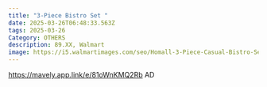 ```yaml
---
title: "3-Piece Bistro Set "
date: 2025-03-26T06:48:33.563Z
tags: 2025-03-26
Category: OTHERS
description: 89.XX, Walmart
image: https://i5.walmartimages.com/seo/Homall-3-Piece-Casual-Bistro-Set-with-Wicker-Chairs-and-Coffee-Table-for-Patio-Furniture-Black_529b4c5a-ee90-4aec-ac65-0b68c6a5809f.843a395e4e73040df16d64f5cc2ae099.jpeg?odnHeight=640&odnWidth=640&odnBg=FFFFFF
---
```

https://mavely.app.link/e/81oWnKMQ2Rb   AD